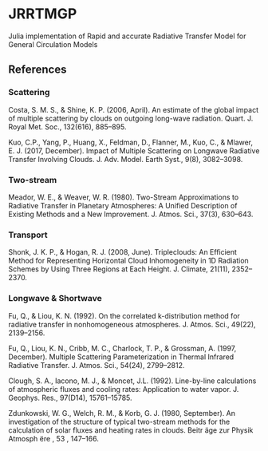 # JRRTMGP

Julia implementation of
Rapid and accurate
Radiative
Transfer
Model for
General Circulation Models

## References

### Scattering

Costa, S. M. S., & Shine, K. P. (2006, April). An estimate of the global impact of multiple scattering by clouds on outgoing long-wave radiation. Quart. J. Royal Met. Soc., 132(616), 885–895.

Kuo, C.P., Yang, P., Huang, X., Feldman, D., Flanner, M., Kuo, C., & Mlawer,
E. J. (2017, December). Impact of Multiple Scattering on Longwave Radiative Transfer Involving Clouds. J. Adv. Model. Earth Syst., 9(8), 3082–3098.

### Two-stream
Meador, W. E., & Weaver, W. R. (1980). Two-Stream Approximations to Radiative Transfer in Planetary Atmospheres: A Unified Description of Existing Methods and a New Improvement. J. Atmos. Sci., 37(3), 630–643.

### Transport

Shonk, J. K. P., & Hogan, R. J. (2008, June). Tripleclouds: An Efficient Method for Representing Horizontal Cloud Inhomogeneity in 1D Radiation Schemes by Using Three Regions at Each Height. J. Climate, 21(11), 2352–2370.


### Longwave & Shortwave
Fu, Q., & Liou, K. N. (1992). On the correlated k-distribution method for radiative transfer in nonhomogeneous atmospheres. J. Atmos. Sci., 49(22), 2139–2156.

Fu, Q., Liou, K. N., Cribb, M. C., Charlock, T. P., & Grossman, A. (1997, December). Multiple Scattering Parameterization in Thermal Infrared Radiative Transfer. J. Atmos. Sci., 54(24), 2799–2812.

Clough, S. A., Iacono, M. J., & Moncet, J.L. (1992). Line-by-line calculations of atmospheric fluxes and cooling rates: Application to water vapor. J. Geophys.
Res., 97(D14), 15761–15785.


Zdunkowski, W. G., Welch, R. M., & Korb, G. J. (1980, September). An investigation of the structure of typical two-stream methods for the calculation of
solar fluxes and heating rates in clouds. Beitr ̈age zur Physik Atmosph ̈ere , 53 ,
147–166.
